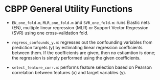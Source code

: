 # CBPP General Utility Functions

- `EN_one_fold.m`, `MLR_one_fold.m` and `SVR_one_fold.m`: runs Elastic nets (EN), multiple linear regression (MLR) or Support Vector Regression (SVR) using one cross-validation fold. 

- `regress_confounds_y.m`: regresses out the confounding variables from prediction targets (y) by estimating linear regression coefficients between them. If the coefficients are given, then no estiamtion is done; the regression is simply performed using the given coefficients.

- `select_feature_corr.m`: performs feature selection based on Pearson correlation between features (x) and target variables (y).
